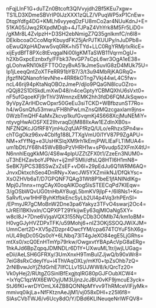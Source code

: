 nFqjLlnF1G+duTZn0Btcoft3QlVvyjdh2Bf5KEu7xgw=
TS1LD3XDmeSBVrIP0lJzXXX1zQLZ/VPuqWP5xP1CnEw=
DtqpYdfg4DG+KMLh6vyyeqDzFU8mCo2ar4NUuKdnJ+E=
51KA05/Jwq2RXpdMDqb+4JTJPaZ4VhYrk8M5Fr5LiD0=
/gKMr8L4ZvIpzH+D3SH2ebNmigZ7Q35gnIkmfC/n6l8=
DEkibcoaOCcoMqrKbuydFK25jArPJTKUUPy/nJuDPb8=
oEwuQXpHADww5vq0RK+hi5TYd+LLC0RgYRMjrlxRicE=
xijEydBfT8PXc8tEvqgalNi00lgKMTaSWB11VqrmOgU=
h2XbGxpcEznbxfy/FFbk37evGP7sCpL6wr3OgA1eE38=
gLOohwRN10kEFTTOOzyBvA51kJmeSuvlG8zD4MUk75U=
Ip1jLeeqQntZoXTFeRR91bYB7/3/t3u94MbRjKAGRqQ=
jfgzflNQNanofrlevNhe+4RR6kOTng7Vkj44wL4C5fw=
ncL46rij94pKtaNqOBOzJmeP/djIo9PQaGN8IcuOZro=
rQQj82S1DlSkdLmXwD48/n4ceGptyYCBMQXhU6sVxt0=
nF5ufGqoeKFj9rThV3WmnzxEMK2hh3fdD6FQMJkSqwo=
9yVpyZArlHDcwOpxr50GeEu3siTCKD+WBfbzunST7Ro=
h4/wGsnQfu53mwu/FH8hPwLmZnsQlMQzcgaxlam9jns=
0WzbTmQHF4aMxZkcvp1kufGvqmKj4S668XcjMuNEMiY=
ntyvgHwAiOSFXE2IltvraqD/jM88IlxAw1EZdInXB0s=
NFZNQKcJGfRF8YjmHu2qfJAFfRzQ/ULo/eRhzxSPn4w=
chTGgOkz96xv4Cblfg188L7TXgVmU0i1YV87P9ZgAPU=
NM+xfYfNg+e3UsHKSlqXM9rh1kEmjPWLlEaFLTIMUA4=
um1bDtUY68h45WvBBoPzVHRH1w+sP6vudp52XFmX4tU=
N6nnhlEqgKkMG/4S6w4pIpUZZtZFX0t1/ZzeEn3NUM0=
uT3hEHZavboYJPNvr+ij2mF5MIi/dfsLQ8HTI6H1mN8=
SeBK7jiPCS3BSSwZxZsEF+vD6l+29pEdJu6Q1WRM6AQ=
JnvxDktxchSeo4DnRNy+XwcJW5YXZmiikNJ/DfQkYsc=
XsOZHVb6aT/D7GPQNF7QAg31Wt8P1beE1jfANINdlKg=
Mpj0J1nnx+rngCAyX0oqAlKDog5IsSTEECqPd7KIEqw=
3/gOSbWQvUG0tnHbAY8ugL5bmKV9jlpF+/6I8Ns1+Ko=
5aRvfLvw1HHFByhKtfbkEncSyLb2Ul4p4Vq3rhPEnSI=
/EPmyJR7gCMoBnW2Dne3pa6Yakyz3TFvO4swarj2Oc4=
tJrREI1BKlvxln/CQPXPT29YkijwEy63qjMlOaNg5XY=
w8cl8J+7Dne6VjqaVQX3155NyCDb3O0MIb74/km1oBM=
H0vgGJyHVZDPxTFK/u59Mohj6+nIZ3OKjSSOQJWiXJM=
UmnCert2D+XV5pZDzpr4OwcfYM/cpa674TOYuF5hX6g=
nUL49qDc05Qs0oY+6LNbq73lT4gJeXO84egE5LjGRhs=
mtXs0/xcQ0EnHTmYp79rkw/OwgxvtYBApAcVpG8aERg=
1hkAJd6BpZqpqJDMNDLr6D1Y+UXwuML1tr/jwjLUGag=
eDii/AeLSH6GFRXy/3UmXnxH9TmBuIZJjwQ/b90xWr8=
7eiG8sRxCdeyIYu+i4ThVAqOXLy/mKf0+tpZsOhb7zQ=
2rNlBvwJoYjZfdGrhE7IlfCLLv1SUJWW8/k/QrcTz20=
Vk0yHej2/RUtgZGSinIBfExgjtqlRG80pGJFOubXCW4=
+IxYqC1qzWX6EWOyjUM3UjnzJcJBU0vKF9jmcuE3yck=
StJ6fKI+wrDYOmLX4ZB8QONNpMYvv9ThRMceVIFjyMk=
mmivq0ikjLa+NfFKtznAeJjM1/vj058xDHl+z25I6f8=
SlAsCVbTWJ6/v6Ucy8dO/Y/DBd6KLlNeuqeNrlWFQV8=
